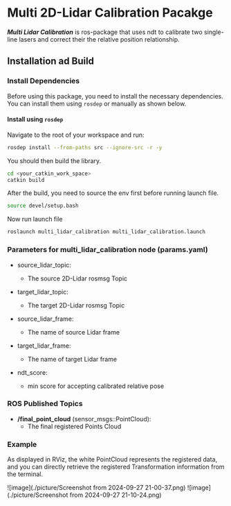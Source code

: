 # Multi 2D-Lidar Calibration Pacakge
***Multi Lidar Calibration*** is ros-package that uses ndt to calibrate two single-line lasers and correct their the relative position relationship. 

## Installation ad Build

### Install Dependencies

Before using this package, you need to install the necessary dependencies. You can install them using `rosdep` or manually as shown below.

#### Install using `rosdep`

Navigate to the root of your workspace and run:

```bash
rosdep install --from-paths src --ignore-src -r -y
```

You should then build the library.

```sh
cd <your_catkin_work_space>
catkin build
```
After the build, you need to source the env first before running launch file.
```sh
source devel/setup.bash
```
Now run launch file 
```sh
roslaunch multi_lidar_calibration multi_lidar_calibration.launch
```

### Parameters for multi_lidar_calibration node (params.yaml)


- source_lidar_topic:
  -  The source 2D-Lidar rosmsg Topic

- target_lidar_topic:
  -  The target 2D-Lidar rosmsg Topic

- source_lidar_frame:
  - The name of source Lidar frame
- target_lidar_frame:
  - The name of target Lidar frame

- ndt_score:
  - min score for accepting calibrated relative pose

### ROS Published Topics

- **/final_point_cloud** (sensor_msgs::PointCloud):
  -  The final registered Points Cloud

### Example

As displayed in RViz, the white PointCloud represents the registered data, and you can directly retrieve the registered Transformation information from the terminal.

![image](./picture/Screenshot from 2024-09-27 21-00-37.png)
![image](./picture/Screenshot from 2024-09-27 21-10-24.png)





